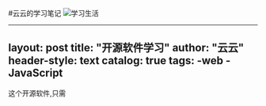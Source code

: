 #云云的学习笔记
![学习生活](https://camo.githubusercontent.com/a54d436119a079a4dfdc89d42a143fb0ba21b21ad574b3dccdb0ad2b0c444066/687474703a2f2f6875616e677875616e2e6d652f696d672f626c6f672d6465736b746f702e6a7067)

---
layout:       post
title:        "开源软件学习"
author:       "云云"
header-style: text
catalog:      true
tags:
    -web
    -JavaScript
---

这个开源软件,只需
